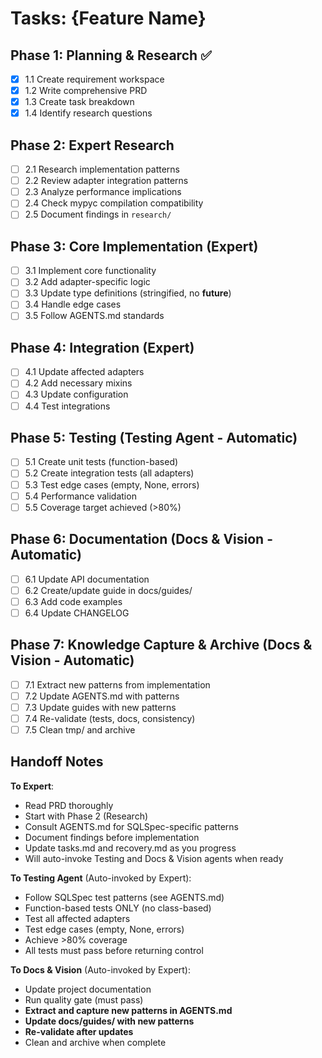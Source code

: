 # Tasks: {Feature Name}

## Phase 1: Planning & Research ✅
- [x] 1.1 Create requirement workspace
- [x] 1.2 Write comprehensive PRD
- [x] 1.3 Create task breakdown
- [x] 1.4 Identify research questions

## Phase 2: Expert Research
- [ ] 2.1 Research implementation patterns
- [ ] 2.2 Review adapter integration patterns
- [ ] 2.3 Analyze performance implications
- [ ] 2.4 Check mypyc compilation compatibility
- [ ] 2.5 Document findings in `research/`

## Phase 3: Core Implementation (Expert)
- [ ] 3.1 Implement core functionality
- [ ] 3.2 Add adapter-specific logic
- [ ] 3.3 Update type definitions (stringified, no __future__)
- [ ] 3.4 Handle edge cases
- [ ] 3.5 Follow AGENTS.md standards

## Phase 4: Integration (Expert)
- [ ] 4.1 Update affected adapters
- [ ] 4.2 Add necessary mixins
- [ ] 4.3 Update configuration
- [ ] 4.4 Test integrations

## Phase 5: Testing (Testing Agent - Automatic)
- [ ] 5.1 Create unit tests (function-based)
- [ ] 5.2 Create integration tests (all adapters)
- [ ] 5.3 Test edge cases (empty, None, errors)
- [ ] 5.4 Performance validation
- [ ] 5.5 Coverage target achieved (>80%)

## Phase 6: Documentation (Docs & Vision - Automatic)
- [ ] 6.1 Update API documentation
- [ ] 6.2 Create/update guide in docs/guides/
- [ ] 6.3 Add code examples
- [ ] 6.4 Update CHANGELOG

## Phase 7: Knowledge Capture & Archive (Docs & Vision - Automatic)
- [ ] 7.1 Extract new patterns from implementation
- [ ] 7.2 Update AGENTS.md with patterns
- [ ] 7.3 Update guides with new patterns
- [ ] 7.4 Re-validate (tests, docs, consistency)
- [ ] 7.5 Clean tmp/ and archive

## Handoff Notes

**To Expert**:
- Read PRD thoroughly
- Start with Phase 2 (Research)
- Consult AGENTS.md for SQLSpec-specific patterns
- Document findings before implementation
- Update tasks.md and recovery.md as you progress
- Will auto-invoke Testing and Docs & Vision agents when ready

**To Testing Agent** (Auto-invoked by Expert):
- Follow SQLSpec test patterns (see AGENTS.md)
- Function-based tests ONLY (no class-based)
- Test all affected adapters
- Test edge cases (empty, None, errors)
- Achieve >80% coverage
- All tests must pass before returning control

**To Docs & Vision** (Auto-invoked by Expert):
- Update project documentation
- Run quality gate (must pass)
- **Extract and capture new patterns in AGENTS.md**
- **Update docs/guides/ with new patterns**
- **Re-validate after updates**
- Clean and archive when complete
